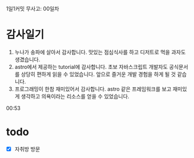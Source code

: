 1일1커밋 무사고: 00일차

# 감사일기

1. 누나가 송파에 살아서 감사합니다. 맛있는 점심식사를 하고 디저트로 먹을 과자도 생겼습니다.
2. astro에서 제공하는 tutorial에 감사합니다. 초보 자바스크립트 개발자도 공식문서를 상당히 편하게 읽을 수 있었습니다. 앞으로 즐거운 개발 경험을 하게 될 것 같습니다.
3. 프로그래밍이 한참 재미있어서 감사합니다. astro 같은 프레임워크를 보고 재미있게 생각하고 의욕이라는 리소스를 얻을 수 있었습니다.

00:53

# todo

- [x] 자취방 방문
